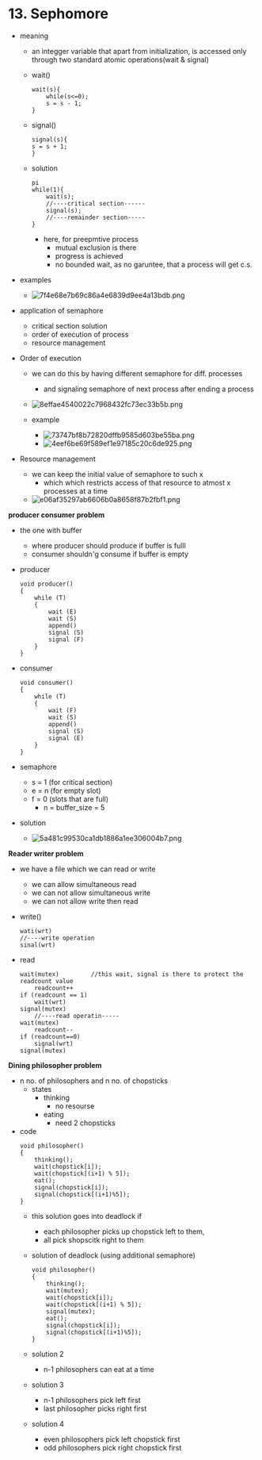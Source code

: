 # 13. Sephomore

- meaning
	- an integger variable that apart from initialization, is accessed only through two standard atomic operations(wait & signal)
	- wait()
		```
		wait(s){
			while(s<=0);
			s = s - 1;
		}
		```
	- signal()
		```
		signal(s){
		s = s + 1;
		}
		```
	- solution
		```
		pi
		while(1){
			wait(s);
			//----critical section------
			signal(s);
			//----remainder section-----
		}
		```

		- here, for preepmtive process
			- mutual exclusion is there
			- progress is achieved
			- no bounded wait, as no garuntee, that a process will get c.s.
		






- examples
	- ![7f4e68e7b69c86a4e6839d9ee4a13bdb.png](../_resources/a680dc60a9d44846bf7deb288e5b553e.png)



- application of semaphore
	- critical section solution
	- order of execution of process
	- resource management



- Order of execution
	- we can do this by having different semaphore for diff. processes
		- and signaling semaphore of next process after ending a process
	- ![8effae4540022c7968432fc73ec33b5b.png](../_resources/a5ebd174e513408c8ce975bd89a75e6a.png)

	- example
		- ![73747bf8b72820dffb9585d603be55ba.png](../_resources/b39fd5e59cec4d1b8222afcb7d8dd88b.png)
		- ![4eef6be69f589ef1e97185c20c6de925.png](../_resources/8deb2862319049539896a7127549b1c3.png)

- Resource management
	- we can keep the initial value of semaphore to such x
		- which which restricts access of that resource to atmost x processes at a time
	- ![e06af35297ab6606b0a8658f87b2fbf1.png](../_resources/cfc07d1e9da44c90a4332a242a1d0232.png) 





**producer consumer problem**
- the one with buffer
	- where producer should produce if buffer is fulll
	- consumer shouldn'g consume if buffer is empty
- producer
	```
	void producer()
	{
		while (T)
		{
			wait (E)
			wait (S)
			append()
			signal (S)
			signal (F)
		}
	}
	```
- consumer
	```
	void consumer()
	{
		while (T)
		{
			wait (F)
			wait (S)
			append()
			signal (S)
			signal (E)
		}
	}
	```

- semaphore
	- s = 1 (for critical section)
	- e = n (for empty slot)
	- f = 0 (slots that are full)
		- n = buffer_size = 5


- solution
	- ![5a481c99530ca1db1886a1ee306004b7.png](../_resources/4bb61ab5a34747d8bb6d9e7968e08ab4.png)



**Reader writer problem**


- we have a file which we can read or write
	- we can allow simultaneous read
	- we can not allow simultaneous write
	- we can not allow write then read

- write()	
	```
	wati(wrt)
	//----write operation
	sinal(wrt)
	```
	
- read
	```
	wait(mutex)			//this wait, signal is there to protect the readcount value
		readcount++
	if (readcount == 1)
		wait(wrt)
	signal(mutex)
		//----read operatin-----
	wait(mutex)
		readcount--
	if (readcount==0)
		signal(wrt)
	signal(mutex)
	```





**Dining philosopher problem**

- n no. of philosophers and n no. of chopsticks
	- states
		- thinking
			- no resourse
		- eating
			- need 2 chopsticks
- code
	```
	void philosopher()
	{
		thinking();
		wait(chopstick[i]);
		wait(chopstick[(i+1) % 5]);
		eat();
		signal(chopstick[i]);
		signal(chopstick[(i+1)%5]);
	}
	```
	- this solution goes into deadlock if 
		- each philosopher picks up chopstick left to them, 
		- all pick shopscitk right to them

	- solution of deadlock (using additional semaphore)
		```
		void philosopher()
		{
			thinking();
			wait(mutex);
			wait(chopstick[i]);
			wait(chopstick[(i+1) % 5]);
			signal(mutex);
			eat();
			signal(chopstick[i]);
			signal(chopstick[(i+1)%5]);
		}
		```	
		
	- solution 2 
		- n-1 philosophers can eat at a time
	- solution 3 
		- n-1 philosophers pick left first
		- last philosopher picks right first
	- solution 4
		- even philosophers pick left chopstick first
		- odd philosophers pick right chopstick first





